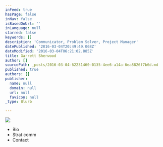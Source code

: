 ```yaml
---
inFeed: true
hasPage: false
inNav: false
isBasedOnUrl: ''
inLanguage: null
starred: false
keywords: []
description: 'Communicator, Problem Solver, Project Manager'
datePublished: '2016-03-04T20:49:49.068Z'
dateModified: '2016-03-04T06:21:02.885Z'
title: Garrett Sherwood
author: []
sourcePath: _posts/2016-03-04-62231460-0135-4ee6-a14a-6ea8826f7b6d.md
published: true
authors: []
publisher:
  name: null
  domain: null
  url: null
  favicon: null
_type: Blurb

---
```

![](https://s3-us-west-2.amazonaws.com/the-grid-img/p/c65f9286f203a14c5027e4b9146e1b938b7a8282.jpg)

* Bio
* Strat comm
* Contact